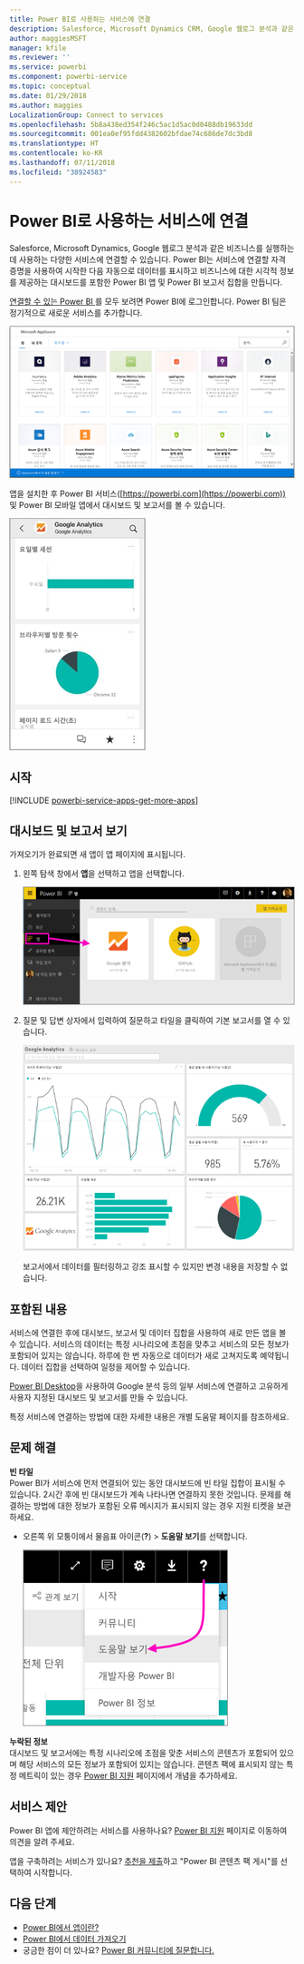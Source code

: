 ```yaml
---
title: Power BI로 사용하는 서비스에 연결
description: Salesforce, Microsoft Dynamics CRM, Google 웹로그 분석과 같은 비즈니스를 실행하는 데 사용하는 다양한 서비스에 연결합니다.
author: maggiesMSFT
manager: kfile
ms.reviewer: ''
ms.service: powerbi
ms.component: powerbi-service
ms.topic: conceptual
ms.date: 01/29/2018
ms.author: maggies
LocalizationGroup: Connect to services
ms.openlocfilehash: 5b8a438ed354f246c5ac1d5ac0d0488db19633dd
ms.sourcegitcommit: 001ea0ef95fdd4382602bfdae74c686de7dc3bd8
ms.translationtype: HT
ms.contentlocale: ko-KR
ms.lasthandoff: 07/11/2018
ms.locfileid: "38924583"
---
```

# <a name="connect-to-the-services-you-use-with-power-bi"></a>Power BI로 사용하는 서비스에 연결
Salesforce, Microsoft Dynamics, Google 웹로그 분석과 같은 비즈니스를 실행하는 데 사용하는 다양한 서비스에 연결할 수 있습니다. Power BI는 서비스에 연결할 자격 증명을 사용하여 시작한 다음 자동으로 데이터를 표시하고 비즈니스에 대한 시각적 정보를 제공하는 대시보드를 포함한 Power BI 앱 및 Power BI 보고서 집합을 만듭니다. 

[연결할 수 있는 Power BI ](https://app.powerbi.com/getdata/services)를 모두 보려면 Power BI에 로그인합니다. Power BI 팀은 정기적으로 새로운 서비스를 추가합니다.

![AppSource 앱](media/service-connect-to-services/overview.png)

앱을 설치한 후 Power BI 서비스([https://powerbi.com](https://powerbi.com)) 및 Power BI 모바일 앱에서 대시보드 및 보고서를 볼 수 있습니다. 

![Power BI 모바일 앱의 Google 웹로그 분석 앱](media/service-connect-to-services/power-bi-service-mobile-app-240.png)

## <a name="get-started"></a>시작
[!INCLUDE [powerbi-service-apps-get-more-apps](./includes/powerbi-service-apps-get-more-apps.md)]

## <a name="view-the-dashboard-and-reports"></a>대시보드 및 보고서 보기
가져오기가 완료되면 새 앱이 앱 페이지에 표시됩니다.

1. 왼쪽 탐색 창에서 **앱**을 선택하고 앱을 선택합니다.
   
     ![앱 페이지](media/service-connect-to-services/power-bi-service-apps-open-app.png)
2. 질문 및 답변 상자에서 입력하여 질문하고 타일을 클릭하여 기본 보고서를 열 수 있습니다. 
   
    ![Google 웹로그 분석 대시보드](media/service-connect-to-services/googleanalytics2.png)
   
    보고서에서 데이터를 필터링하고 강조 표시할 수 있지만 변경 내용을 저장할 수 없습니다.

## <a name="whats-included"></a>포함된 내용
서비스에 연결한 후에 대시보드, 보고서 및 데이터 집합을 사용하여 새로 만든 앱을 볼 수 있습니다. 서비스의 데이터는 특정 시나리오에 초점을 맞추고 서비스의 모든 정보가 포함되어 있지는 않습니다. 하루에 한 번 자동으로 데이터가 새로 고쳐지도록 예약됩니다. 데이터 집합을 선택하여 일정을 제어할 수 있습니다.

[Power BI Desktop](desktop-get-the-desktop.md)을 사용하여 Google 분석 등의 일부 서비스에 연결하고 고유하게 사용자 지정된 대시보드 및 보고서를 만들 수 있습니다.  

특정 서비스에 연결하는 방법에 대한 자세한 내용은 개별 도움말 페이지를 참조하세요.

## <a name="troubleshooting"></a>문제 해결
**빈 타일**  
Power BI가 서비스에 먼저 연결되어 있는 동안 대시보드에 빈 타일 집합이 표시될 수 있습니다. 2시간 후에 빈 대시보드가 계속 나타나면 연결하지 못한 것입니다. 문제를 해결하는 방법에 대한 정보가 포함된 오류 메시지가 표시되지 않는 경우 지원 티켓을 보관하세요.

* 오른쪽 위 모퉁이에서 물음표 아이콘(**?**) > **도움말 보기**를 선택합니다.
  
    ![도움말 보기 아이콘](media/service-connect-to-services/power-bi-service-get-help.png)

**누락된 정보**  
대시보드 및 보고서에는 특정 시나리오에 초점을 맞춘 서비스의 콘텐츠가 포함되어 있으며 해당 서비스의 모든 정보가 포함되어 있지는 않습니다. 콘텐츠 팩에 표시되지 않는 특정 메트릭이 있는 경우 [Power BI 지원](https://support.powerbi.com/forums/265200-power-bi) 페이지에서 개념을 추가하세요.

## <a name="suggesting-services"></a>서비스 제안
Power BI 앱에 제안하려는 서비스를 사용하나요? [Power BI 지원](https://support.powerbi.com/forums/265200-power-bi) 페이지로 이동하여 의견을 알려 주세요.

앱을 구축하려는 서비스가 있나요? [추천을 제출](https://azure.microsoft.com/marketplace/programs/certified/apply/)하고 "Power BI 콘텐츠 팩 게시"를 선택하여 시작합니다.

## <a name="next-steps"></a>다음 단계
* [Power BI에서 앱이란?](service-install-use-apps.md)
* [Power BI에서 데이터 가져오기](service-get-data.md)
* 궁금한 점이 더 있나요? [Power BI 커뮤니티에 질문합니다.](http://community.powerbi.com/)

